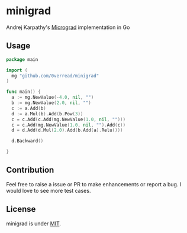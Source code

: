 # minigrad
Andrej Karpathy's [Micrograd](https://github.com/karpathy/micrograd) implementation in Go


## Usage
```go
package main

import (
  mg "github.com/0verread/minigrad"
)

func main() {
  a := mg.NewValue(-4.0, nil, "")
  b := mg.NewValue(2.0, nil, "")
  c := a.Add(b)
  d := a.Mul(b).Add(b.Pow(3))
  c = c.Add(c.Add(mg.NewValue(1.0, nil, "")))
  c = c.Add(mg.NewValue(1.0, nil, "").Add(c))
  d = d.Add(d.Mul(2.0).Add(b.Add(a).Relu()))

  d.Backward()

}
```

## Contribution

Feel free to raise a issue or PR to make enhancements or report a bug. I would 
love to see more test cases.

## License

minigrad is under [MIT](https://github.com/0verread/LICENSE).

